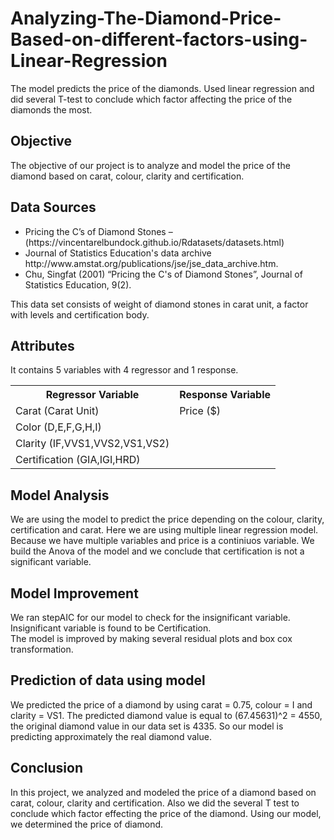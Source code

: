 # Analyzing-The-Diamond-Price-Based-on-different-factors-using-Linear-Regression
The model predicts the price of the diamonds. Used linear regression and did several T-test to
conclude which factor affecting the price of the diamonds the most.
## Objective 
<p>The objective of our project is to analyze and model the price of the diamond based on carat, colour,
clarity and certification.</p>

## Data Sources
<ul>
  <li>Pricing the C’s of Diamond Stones –</li>
  (https://vincentarelbundock.github.io/Rdatasets/datasets.html)
  <li> Journal of Statistics Education's data archive</li>
  http://www.amstat.org/publications/jse/jse_data_archive.htm.
  <li> Chu, Singfat (2001) “Pricing the C's of Diamond Stones”, Journal of Statistics Education, 9(2).</li>
</ul>
<p>This data set consists of weight of diamond stones in carat unit, a factor with levels and
  certification body.</p>

## Attributes
It contains 5 variables with 4 regressor and 1 response.
<table>
  <tr>
    <th>Regressor Variable</th>
    <th>Response Variable</th>
  </tr>
  <tr>
    <td>Carat (Carat Unit)</td>
    <td>Price ($)</td>
  </tr>
  <tr>
    <td>Color (D,E,F,G,H,I)</td>
  </tr>
  <tr>
    <td>Clarity (IF,VVS1,VVS2,VS1,VS2)</td>
  </tr>
  <tr>
    <td>Certification (GIA,IGI,HRD)</td>
  </tr>
</table>

## Model Analysis

<p>
We are using the model to predict the price depending on the colour, clarity, certification and carat. Here we are using multiple linear regression model. Because we have multiple variables and price is a continiuos variable. We build the Anova of the model and we conclude that certification is not a significant
variable.
</p>

## Model Improvement

<p>
We ran stepAIC for our model to check for the insignificant variable. Insignificant variable is found to be Certification. <br>
The model is improved by making several residual plots and box cox transformation.
</p>

## Prediction of data using model
<p>
We predicted the price of a diamond by using carat = 0.75, colour = I and clarity = VS1. The predicted diamond value is equal to (67.45631)^2 = 4550, the original diamond value in our data set is 4335. So our model is predicting approximately the real diamond value. </p>

## Conclusion
<p>
In this project, we analyzed and modeled the price of a diamond based on carat, colour, clarity and certification.
Also we did the several T test to conclude which factor effecting the price of the diamond.
Using our model, we determined the price of diamond.
</p>




